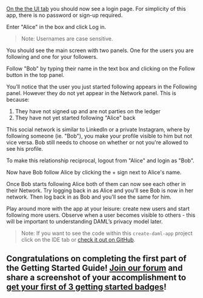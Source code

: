[On the the UI tab](https://[[HOST_SUBDOMAIN]]-3000-[[KATACODA_HOST]].environments.katacoda.com) you should now see a login page. For simplicity of this app, there is no password or sign-up required. 

Enter "Alice" in the box and click Log in.

> Note: Usernames are case sensitive.

You should see the main screen with two panels. One for the users you are following and one for your followers. 

Follow "Bob" by typing their name in the text box and clicking on the Follow button in the top panel.

You’ll notice that the user you just started following appears in the Following panel. However they do not yet appear in the Network panel. This is because:

1. They have not signed up and are not parties on the ledger
2. They have not yet started following "Alice" back

This social network is similar to LinkedIn or a private Instagram, where by following someone (ie. "Bob"), you make your profile visible to him but not vice versa. Bob still needs to choose on whether or not you're allowed to see his profile.

To make this relationship reciprocal, logout from "Alice" and login as "Bob".

Now have Bob follow Alice by clicking the + sign next to Alice's name.

Once Bob starts following Alice both of them can now see each other in their Network. Try logging back in as Alice and you'll see Bob is now in her network. Then log back in as Bob and you'll see the same for him.

Play around more with the app at your leisure: create new users and start following more users. Observe when a user becomes visible to others - this will be important to understanding DAML’s privacy model later.

> Note: If you want to see the code within this `create-daml-app` project click on the IDE tab or [check it out on GitHub](https://github.com/digital-asset/daml/tree/master/templates/create-daml-app).

## Congratulations on completing the first part of the Getting Started Guide! [Join our forum](https://discuss.daml.com) and share a screenshot of your accomplishment to [get your first of 3 getting started badges](https://discuss.daml.com/badges/125/it-works)!